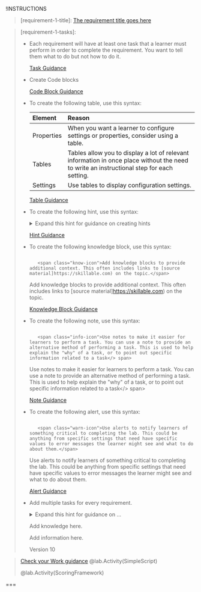 !INSTRUCTIONS[](https://raw.githubusercontent.com/LODSContent/Challenge-V2-Framework/master/Templates/Requirements/Requirement1.md)

>[requirement-1-title]:  [The requirement title goes here](https://lodmanuals.blob.core.windows.net/lms/CLabsInstTemplate/Task%20Title.png "Tips for writing engaging requirement titles")

>[requirement-1-tasks]:
>- Each requirement will have at least one task that a learner must perform in order to complete the requirement. You want to tell them what to do but not how to do it.
> 
>   [Task Guidance](https://lodmanuals.blob.core.windows.net/lms/CLabsInstTemplate/Instructions.png "Writing great tasks")
>
>- Create Code blocks
>
> 
>   [Code Block Guidance](https://lodmanuals.blob.core.windows.net/lms/CLabsInstTemplate/Code.png "How to use code blocks")
> 
>- To create the following table, use this syntax:
> 
>   | Element | Reason |
>   |:--|:--|
>   | Properties | When you want a learner to configure settings or properties, consider using a table. |
>   | Tables | Tables allow you to display a lot of relevant information in once place without the need to write an instructional step for each setting. |
>   | Settings |Use tables to display configuration settings. |
>   
>   [Table Guidance](https://lodmanuals.blob.core.windows.net/lms/CLabsInstTemplate/Table.png "Proper use of tables in challenges")
> 
>- To create the following hint, use this syntax:
>
>   <details class="hint-icon">
>   <summary title="Select to Expand">Expand this hint for guidance on creating hints</summary>
>   - Give the learner guidance on the next task.
>   - Each hint should describe one instructional step. 
>   - Learners should be able to expand a hint for one step without seeing any other hints for the task.
>   - The hint tells the "how" of the task.
>   - Use an expandable hint to provide learners with the details of how to perform the action in >the step. 
>      
>   </details>
>   
>   [Hint Guidance](https://lodmanuals.blob.core.windows.net/lms/CLabsInstTemplate/Hint.png "How to write hints")
> 
>- To create the following knowledge block, use this syntax:
> 
>   ```
>   
>      <span class="know-icon">Add knowledge blocks to provide additional context. This often includes links to [source material]https://skillable.com) on the topic.</span>
>   
>   ```
>   
>   <span class="know-icon">Add knowledge blocks to provide additional context. This often includes links to [source material]https://skillable.com) on the topic.</span>
>   
>   [Knowledge Block Guidance](https://lodmanuals.blob.core.windows.net/lms/CLabsInstTemplate/Knowledge%20Block.png "Proper use of knowledge blocks")
> 
>- To create the following note, use this syntax:
> 
>   ```
>   
>      <span class="info-icon">Use notes to make it easier for learners to perform a task. You can use a note to provide an alternative method of performing a task. This is used to help explain the "why" of a task, or to point out specific information related to a task</> span>
>   
>   ```
>   
>   <span class="info-icon">Use notes to make it easier for learners to perform a task. You can use a note to provide an alternative method of performing a task. This is used to help explain the "why" of a task, or to point out specific information related to a task</> span>
>   
>   [Note Guidance](https://lodmanuals.blob.core.windows.net/lms/CLabsInstTemplate/Tip.png "Adding notes to challenge labs")
> 
> 
>- To create the following alert, use this syntax:
>   
>   ```
>   
>      <span class="warn-icon">Use alerts to notify learners of something critical to completing the lab. This could be anything from specific settings that need have specific values to error messages the learner might see and what to do about them.</span>
>   
>   ```
>   
>   <span class="warn-icon">Use alerts to notify learners of something critical to completing the lab. This could be anything from specific settings that need have specific values to error messages the learner might see and what to do about them.</span>
>   
>   [Alert Guidance](https://lodmanuals.blob.core.windows.net/lms/CLabsInstTemplate/Alert.png "Adding notes to challenge labs")
> 
> 
> 
>- Add multiple tasks for every requirement.
>   
>   <details class="hint-icon">
>   <summary title="Select to Expand">Expand this hint for guidance on ...</summary>
>   Give the learner guidance on the next task.
>   
>   </details>
>   
>   <span class="know-icon">Add knowledge here.</span>
>   
>   <span class="info-icon">Add information here.</span>
> 
>   Version 10

>[requirement-1-check-your-work]: 
>   <span class="guidance">
>   [Check your Work guidance](https://lodmanuals.blob.core.windows.net/lms/CLabsInstTemplate/Check%20Your%20Work.png "How to help learners validate their work with Check Your Work entries")
>   </span>
> @lab.Activity(SimpleScript) 
>
> @lab.Activity(ScoringFramework)

 ===
